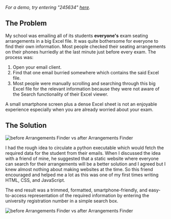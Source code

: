_For a demo, try entering "245634" [here](https://salmanfarooqshiekh.github.io/arrangements-finder/)._

## The Problem

My school was emailing all of its students <strong>everyone's</strong> exam seating arrangements in a big Excel file. It was quite bothersome for everyone to find their own information. Most people checked their seating arrangements on their phones hurriedly at the last minute just before every exam. The process was:

1. Open your email client.
1. Find that one email burried somewhere which contains the said Excel file.
1. Most people were manually scrolling and searching through this big Excel file for the relevant information because they were not aware of the Search functionality of their Excel viewer.

A small smartphone screen plus a dense Excel sheet is not an enjoyable experience especially when you are already worried about your exam.

## The Solution

![before Arrangements Finder vs after Arrangements Finder](images/website_screenshot.png)

I had the rough idea to circulate a python executable which would fetch the required data for the student from their emails. When I discussed the idea with a friend of mine, he suggested that a static website where everyone can search for their arrangements will be a better solution and I agreed but I knew almost nothing about making websites at the time. So this friend encouraged and helped me a lot as this was one of my first times writing HTML, CSS, and JavaScript.

The end result was a trimmed, formatted, smartphone-friendly, and easy-to-access representation of the required information by entering the university registration number in a simple search box.

![before Arrangements Finder vs after Arrangements Finder](images/before_vs_after.png)
